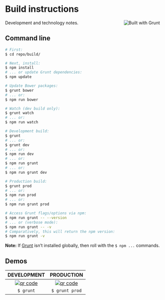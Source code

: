 # Build instructions

<a href="http://gruntjs.com/" title="Built with Grunt"><img src="https://cdn.gruntjs.com/builtwith.png" alt="Built with Grunt" align="right"></a>

Development and technology notes.

## Command line

```bash
# First:
$ cd repo/build/

# Next, install:
$ npm install
# ... or update Grunt dependencies:
$ npm update

# Update Bower packages:
$ grunt bower
# ... or:
$ npm run bower

# Watch (dev build only):
$ grunt watch
# ... or:
$ npm run watch

# Development build:
$ grunt
# ... or:
$ grunt dev
# ... or:
$ npm run dev
# ... or:
$ npm run grunt
# ... or:
$ npm run grunt dev

# Production build:
$ grunt prod
# ... or:
$ npm run prod
# ... or:
$ npm run grunt prod

# Access Grunt flags/options via npm:
$ npm run grunt -- --version
# ... or (verbose mode):
$ npm run grunt -- -v
# Comparatively, this will return the npm version:
$ npm run grunt -v
```

**Note:** If [Grunt](http://gruntjs.com/) isn’t installed globally, then roll with the `$ npm ...` commands.

## Demos

DEVELOPMENT | PRODUCTION
:-: | :-:
[![qr code](http://chart.apis.google.com/chart?cht=qr&chl=http://mhulse.github.io/grunt-html-boiler/dev/&chs=240x240)](http://mhulse.github.io/grunt-html-boiler/dev/) | [![qr code](http://chart.apis.google.com/chart?cht=qr&chl=http://mhulse.github.io/grunt-html-boiler/prod/&chs=240x240)](http://mhulse.github.io/grunt-html-boiler/prod/)
`$ grunt` | `$ grunt prod`
